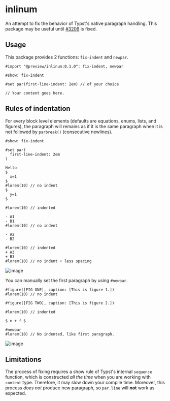 # inlinum
An attempt to fix the behavior of Typst's native paragraph handling. This package may be useful until [#3206](https://github.com/typst/typst/issues/3206) is fixed.

## Usage
This package provides 2 functions: `fix-indent` and `newpar`.
```typ
#import "@preview/inlinum:0.1.0": fix-indent, newpar

#show: fix-indent

#set par(first-line-indent: 2em) // of your choice

// Your content goes here.
```

## Rules of indentation

For every block level elements (defaults are equations, enums, lists, and figures), the paragraph will remains as if it is the same paragraph when it is not followed by `parbreak()` (consecutive newlines).

```typ
#show: fix-indent

#set par(
  first-line-indent: 2em
)

Hello
$
  x=1
$ 
#lorem(10) // no indent
$
  y=1
$

#lorem(10) // indented

- A1
- B1
#lorem(10) // no indent

- A2
- B2

#lorem(10) // indented
+ A3
+ B3
#lorem(10) // no indent + less spacing
```
<img alt="image" src="https://github.com/user-attachments/assets/c7ba7e47-fd36-4928-b19e-ec7751ee14dc" />

You can manually set the first paragraph by using `#newpar`.

```typ
#figure([FIG ONE], caption: [This is figure 1.])
#lorem(10) // no indent 

#figure([FIG TWO], caption: [This is figure 2.])

#lorem(10) // indented

$ e + f $

#newpar
#lorem(10) // No indented, like first paragraph.
```
<img alt="image" src="https://github.com/user-attachments/assets/5a4252d1-88a6-4665-bcc2-589a0e5e6129" />

## Limitations
The process of fixing requires a show rule of Typst's internal `sequence` function, which is constructed *all the time* when you are working with `content` type. Therefore, it may slow down your compile time. Moreover, this process *does not* produce new paragraph, so `par.line` will **not** work as expected.